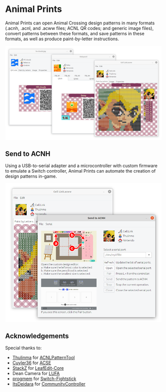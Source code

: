 # Animal Prints

Animal Prints can open Animal Crossing design patterns in many formats (.acnh, .acnl, and .acww files; ACNL QR codes; and generic image files), convert patterns between these formats, and save patterns in these formats, as well as produce paint-by-letter instructions.

![](wiki/files.png)

## Send to ACNH

Using a USB-to-serial adapter and a microcontroller with custom firmware to emulate a Switch controller, Animal Prints can automate the creation of design patterns in-game.

![](wiki/send.png)

## Acknowledgements

Special thanks to:
* [Thulinma](https://github.com/thulinma/) for [ACNLPatternTool](https://github.com/Thulinma/ACNLPatternTool)
* [Cuyler36](https://github.com/cuyler36) for [ACSE](https://github.com/Cuyler36/ACSE)
* [StackZ](https://github.com/superSaiyajinStackZ/) for [LeafEdit-Core](https://github.com/SuperSaiyajinStackZ/LeafEdit-Core)
* Dean Camera for [LUFA](http://www.fourwalledcubicle.com/LUFA.php)
* [progmem](https://github.com/progmem) for [Switch-Fightstick](https://github.com/progmem/Switch-Fightstick)
* [ItsDeidara](https://github.com/ItsDeidara) for [CommunityController](https://github.com/ItsDeidara/CommunityController)
